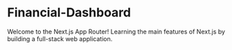 # Financial-Dashboard
Welcome to the Next.js App Router! Learning the main features of Next.js by building a full-stack web application.

